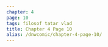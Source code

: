 ```yaml
---
chapter: 4
page: 10
tags: filosof tatar vlad
title: Chapter 4 Page 10
alias: /dnwcomic/chapter-4-page-10/
---
```

